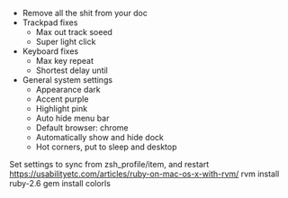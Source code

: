* Remove all the shit from your doc
* Trackpad fixes
    * Max out track soeed
    *  Super light click
* Keyboard fixes
    * Max key repeat
    *  Shortest delay until
* General system settings
    * Appearance dark
    * Accent purple
    * Highlight pink
    * Auto hide menu bar
    * Default browser: chrome
    * Automatically show and hide dock
    *  Hot corners, put to sleep and desktop

Set settings to sync from zsh_profile/item, and restart
https://usabilityetc.com/articles/ruby-on-mac-os-x-with-rvm/
rvm install ruby-2.6
gem install colorls